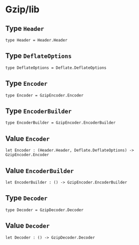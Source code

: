 # Gzip/lib

## Type `Header`
``` motoko no-repl
type Header = Header.Header
```


## Type `DeflateOptions`
``` motoko no-repl
type DeflateOptions = Deflate.DeflateOptions
```


## Type `Encoder`
``` motoko no-repl
type Encoder = GzipEncoder.Encoder
```


## Type `EncoderBuilder`
``` motoko no-repl
type EncoderBuilder = GzipEncoder.EncoderBuilder
```


## Value `Encoder`
``` motoko no-repl
let Encoder : (Header.Header, Deflate.DeflateOptions) -> GzipEncoder.Encoder
```


## Value `EncoderBuilder`
``` motoko no-repl
let EncoderBuilder : () -> GzipEncoder.EncoderBuilder
```


## Type `Decoder`
``` motoko no-repl
type Decoder = GzipDecoder.Decoder
```


## Value `Decoder`
``` motoko no-repl
let Decoder : () -> GzipDecoder.Decoder
```

